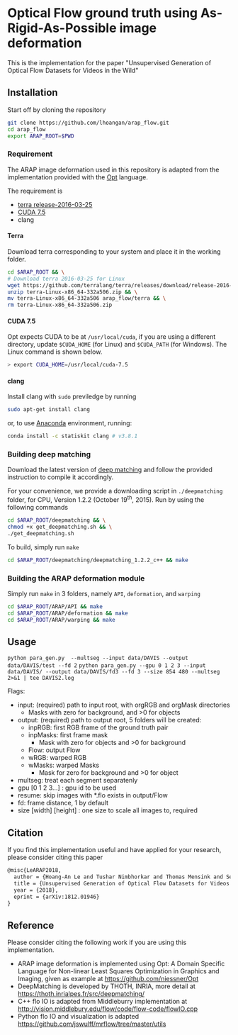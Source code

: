 # Optical Flow ground truth using As-Rigid-As-Possible image deformation
This is the implementation for the paper "Unsupervised Generation of Optical 
Flow Datasets for Videos in the Wild"

## Installation

Start off by cloning the repository
```sh
git clone https://github.com/lhoangan/arap_flow.git
cd arap_flow
export ARAP_ROOT=$PWD
```

### Requirement

The ARAP image deformation used in this repository is adapted from the implementation
provided with the [Opt](https://github.com/niessner/Opt) language.

The requirement is
- [terra release-2016-03-25](https://github.com/terralang/terra/releases)
- [CUDA 7.5](https://developer.nvidia.com/cuda-75-downloads-archive)
- clang


#### Terra

Download terra corresponding to your system and place it in the working folder.

```sh
cd $ARAP_ROOT && \
# Download terra 2016-03-25 for Linux
wget https://github.com/terralang/terra/releases/download/release-2016-03-25/terra-Linux-x86_64-332a506.zip && \
unzip terra-Linux-x86_64-332a506.zip && \
mv terra-Linux-x86_64-332a506 arap_flow/terra && \
rm terra-Linux-x86_64-332a506.zip
```

#### CUDA 7.5

Opt expects CUDA to be at `/usr/local/cuda`, if you are using a different
directory, update `$CUDA_HOME` (for Linux) and `$CUDA_PATH` (for Windows).
The Linux command is shown below.

```sh
> export CUDA_HOME=/usr/local/cuda-7.5
```

#### clang

Install clang with `sudo` previledge by running
```sh
sudo apt-get install clang
```
or, to use [Anaconda](https://www.anaconda.com/) environment, running:
```sh
conda install -c statiskit clang # v3.8.1
```

### Building deep matching

Download the latest version of
[deep matching](https://thoth.inrialpes.fr/src/deepmatching/ "DeepMatching: Deep Convolutional Matching") and follow the provided instruction to compile it accordingly.

For your convenience, we provide a downloading script in `./deepmatching` folder,
for CPU, Version 1.2.2 (October 19<sup>th</sup>, 2015).
Run by using the following commands

```sh
cd $ARAP_ROOT/deepmatching && \
chmod +x get_deepmatching.sh && \
./get_deepmatching.sh
```

To build, simply run `make`

```sh
cd $ARAP_ROOT/deepmatching/deepmatching_1.2.2_c++ && make
```

### Building the ARAP deformation module


Simply run `make` in 3 folders, namely `API`, `deformation`, and `warping`
```sh
cd $ARAP_ROOT/ARAP/API && make
cd $ARAP_ROOT/ARAP/deformation && make
cd $ARAP_ROOT/ARAP/warping && make
```


## Usage

`python para_gen.py  --multseg --input data/DAVIS --output data/DAVIS/test --fd 2`
`python para_gen.py --gpu 0 1 2 3 --input data/DAVIS/ --output data/DAVIS/fd3 --fd 3 --size 854 480 --multseg  2>&1 | tee DAVIS2.log`

Flags:
- input: (required) path to input root, with orgRGB and orgMask directories
    - Masks with zero for background, and >0 for objects
- output: (required) path to output root, 5 folders will be created:
    - inpRGB: first RGB frame of the ground truth pair
    - inpMasks: first frame mask
        - Mask with zero for objects and >0 for background
    - Flow: output Flow
    - wRGB: warped RGB
    - wMasks: warped Masks
        - Mask for zero for background and >0 for object
- multseg: treat each segment separatenly
- gpu [0 1 2 3...] : gpu id to be used
- resume: skip images with \*.flo exists in output/Flow
- fd: frame distance, 1 by default
- size [width] [height] : one size to scale all images to, required

## Citation

If you find this implementation useful and have applied for your research, please
consider citing this paper
``` latex
@misc{LeARAP2018,
  author = {Hoang-An Le and Tushar Nimbhorkar and Thomas Mensink and Sezer Karaoglu and Anil S. Baslamisli and Theo Gevers},
  title = {Unsupervised Generation of Optical Flow Datasets for Videos in the Wild},
  year = {2018},
  eprint = {arXiv:1812.01946}
}
```

## Reference
Please consider citing the following work if you are using this implementation.
- ARAP image deformation is implemented using Opt: A Domain Specific Language 
for Non-linear Least Squares Optimization in Graphics and Imaging, given as
example at https://github.com/niessner/Opt
- DeepMatching is developed by THOTH, INRIA, more detail at
https://thoth.inrialpes.fr/src/deepmatching/
- C++ flo IO is adapted from Middleburry implementation at
http://vision.middlebury.edu/flow/code/flow-code/flowIO.cpp
- Python flo IO and visualization is adapted
https://github.com/jswulff/mrflow/tree/master/utils
